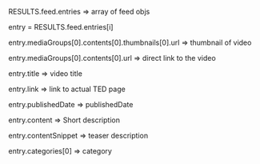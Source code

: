 RESULTS.feed.entries
  => array of feed objs

entry = RESULTS.feed.entries[i]

entry.mediaGroups[0].contents[0].thumbnails[0].url
  => thumbnail of video

entry.mediaGroups[0].contents[0].url
  => direct link to the video

entry.title
  => video title

entry.link
  => link to actual TED page

entry.publishedDate
  => publishedDate

entry.content
  => Short description

entry.contentSnippet
  => teaser description

entry.categories[0]
  => category
